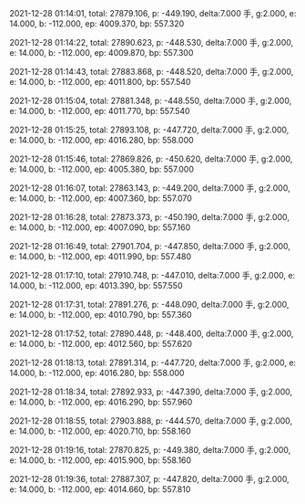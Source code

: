 2021-12-28 01:14:01, total: 27879.106, p: -449.190, delta:7.000 手, g:2.000, e: 14.000, b: -112.000, ep: 4009.370, bp: 557.320

2021-12-28 01:14:22, total: 27890.623, p: -448.530, delta:7.000 手, g:2.000, e: 14.000, b: -112.000, ep: 4009.870, bp: 557.300

2021-12-28 01:14:43, total: 27883.868, p: -448.520, delta:7.000 手, g:2.000, e: 14.000, b: -112.000, ep: 4011.800, bp: 557.540

2021-12-28 01:15:04, total: 27881.348, p: -448.550, delta:7.000 手, g:2.000, e: 14.000, b: -112.000, ep: 4011.770, bp: 557.540

2021-12-28 01:15:25, total: 27893.108, p: -447.720, delta:7.000 手, g:2.000, e: 14.000, b: -112.000, ep: 4016.280, bp: 558.000

2021-12-28 01:15:46, total: 27869.826, p: -450.620, delta:7.000 手, g:2.000, e: 14.000, b: -112.000, ep: 4005.380, bp: 557.000

2021-12-28 01:16:07, total: 27863.143, p: -449.200, delta:7.000 手, g:2.000, e: 14.000, b: -112.000, ep: 4007.360, bp: 557.070

2021-12-28 01:16:28, total: 27873.373, p: -450.190, delta:7.000 手, g:2.000, e: 14.000, b: -112.000, ep: 4007.090, bp: 557.160

2021-12-28 01:16:49, total: 27901.704, p: -447.850, delta:7.000 手, g:2.000, e: 14.000, b: -112.000, ep: 4011.990, bp: 557.480

2021-12-28 01:17:10, total: 27910.748, p: -447.010, delta:7.000 手, g:2.000, e: 14.000, b: -112.000, ep: 4013.390, bp: 557.550

2021-12-28 01:17:31, total: 27891.276, p: -448.090, delta:7.000 手, g:2.000, e: 14.000, b: -112.000, ep: 4010.790, bp: 557.360

2021-12-28 01:17:52, total: 27890.448, p: -448.400, delta:7.000 手, g:2.000, e: 14.000, b: -112.000, ep: 4012.560, bp: 557.620

2021-12-28 01:18:13, total: 27891.314, p: -447.720, delta:7.000 手, g:2.000, e: 14.000, b: -112.000, ep: 4016.280, bp: 558.000

2021-12-28 01:18:34, total: 27892.933, p: -447.390, delta:7.000 手, g:2.000, e: 14.000, b: -112.000, ep: 4016.290, bp: 557.960

2021-12-28 01:18:55, total: 27903.888, p: -444.570, delta:7.000 手, g:2.000, e: 14.000, b: -112.000, ep: 4020.710, bp: 558.160

2021-12-28 01:19:16, total: 27870.825, p: -449.380, delta:7.000 手, g:2.000, e: 14.000, b: -112.000, ep: 4015.900, bp: 558.160

2021-12-28 01:19:36, total: 27887.307, p: -447.820, delta:7.000 手, g:2.000, e: 14.000, b: -112.000, ep: 4014.660, bp: 557.810
